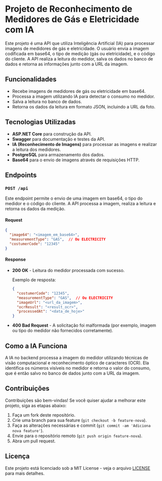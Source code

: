 # Projeto de Reconhecimento de Medidores de Gás e Eletricidade com IA

Este projeto é uma API que utiliza Inteligência Artificial (IA) para processar imagens de medidores de gás e eletricidade. O usuário envia a imagem codificada em base64, o tipo de medição (gás ou eletricidade), e o código do cliente. A API realiza a leitura do medidor, salva os dados no banco de dados e retorna as informações junto com a URL da imagem.

## Funcionalidades

- Recebe imagens de medidores de gás ou eletricidade em base64.
- Processa a imagem utilizando IA para detectar o consumo no medidor.
- Salva a leitura no banco de dados.
- Retorna os dados da leitura em formato JSON, incluindo a URL da foto.

## Tecnologias Utilizadas

- **ASP.NET Core** para construção da API.
- **Swagger** para documentação e testes da API.
- **IA (Reconhecimento de Imagens)** para processar as imagens e realizar a leitura dos medidores.
- **PostgreSQL** para armazenamento dos dados.
- **Base64** para o envio de imagens através de requisições HTTP.

## Endpoints

### `POST /api`

Este endpoint permite o envio de uma imagem em base64, o tipo do medidor e o código do cliente. A API processa a imagem, realiza a leitura e retorna os dados da medição.

#### Request

```json
{
  "image64": "<imagem_em_base64>",
  "measurementType": "GAS",  // Ou ELECTRICITY
  "costumerCode": "12345"
}
```
#### Response

- **200 OK** - Leitura do medidor processada com sucesso.

  Exemplo de resposta:

  ```json
  {
    "costumerCode": "12345",
    "measurementType": "GAS",  // Ou ELECTRICITY
    "imageUrl": "<url_da_imagem>",
    "ocrResult": "<result_ocr>",
    "processedAt": "<data_de_hoje>"
  }
  ```

- **400 Bad Request** - A solicitação foi malformada (por exemplo, imagem ou tipo do medidor não fornecidos corretamente).


## Como a IA Funciona

A IA no backend processa a imagem do medidor utilizando técnicas de visão computacional e reconhecimento óptico de caracteres (OCR). Ela identifica os números visíveis no medidor e retorna o valor do consumo, que é então salvo no banco de dados junto com a URL da imagem.

## Contribuições

Contribuições são bem-vindas! Se você quiser ajudar a melhorar este projeto, siga as etapas abaixo:

1. Faça um fork deste repositório.
2. Crie uma branch para sua feature (`git checkout -b feature-nova`).
3. Faça as alterações necessárias e commit (`git commit -am 'Adiciona nova feature'`).
4. Envie para o repositório remoto (`git push origin feature-nova`).
5. Abra um pull request.

## Licença

Este projeto está licenciado sob a MIT License - veja o arquivo [LICENSE](LICENSE) para mais detalhes.
